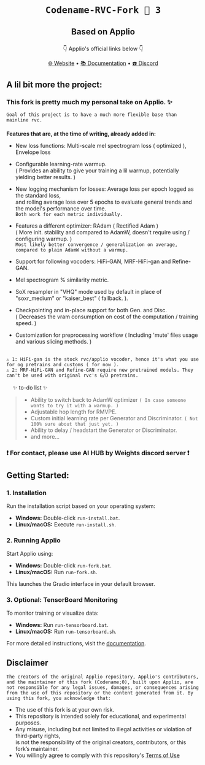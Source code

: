 # <p align="center">` Codename-RVC-Fork 🍇 3 ` </p>
## <p align="center">Based on Applio</p>

<p align="center"> ㅤㅤ👇 Applio's official links below 👇ㅤㅤ </p>

</p>
<p align="center">
  <a href="https://applio.org" target="_blank">🌐 Website</a>
  •
  <a href="https://docs.applio.org" target="_blank">📚 Documentation</a>
  •
  <a href="https://discord.gg/urxFjYmYYh" target="_blank">☎️ Discord</a>
</p>



## A lil bit more the project:

### This fork is pretty much my personal take on Applio. ✨
`Goal of this project is to have a much more flexible base than mainline rvc.`
<br/>
ㅤ
<br/>
**Features that are, at the time of writing, already added in:**
- New loss functions: Multi-scale mel spectrogram loss ( optimized ), Envelope loss

- Configurable learning-rate warmup. <br/> ( Provides an ability to give your training a lil warmup, potentially yielding better results. )

- New logging mechanism for losses: Average loss per epoch logged as the standard loss, <br/>and rolling average loss over 5 epochs to evaluate general trends and the model's performance over time. <br/>` Both work for each metric individually. `

- Features a different optimizer: RAdam ( Rectified Adam ) <br/> ( More init. stability and compared to AdamW, doesn't require using / configuring warmup. ) <br/> ` Most likely better convergence / generalization on average, compared to plain AdamW without a warmup.   `
  
- Support for following vocoders: HiFi-GAN, MRF-HiFi-gan and Refine-GAN.

- Mel spectrogram % similarity metric.

- SoX resampler in "VHQ" mode used by default in place of "soxr_medium" or "kaiser_best" ( fallback. ).

- Checkpointing and in-place support for both Gen. and Disc. <br/> ( Decreases the vram consumption on cost of the computation / training speed. )

- Customization for preprocessing workflow ( Including 'mute' files usage and various slicing methods. )

<br/>``⚠️ 1: HiFi-gan is the stock rvc/applio vocoder, hence it's what you use for og pretrains and customs ( for now ). ``
<br/>``⚠️ 2: MRF-HiFi-GAN and Refine-GAN require new pretrained models. They can't be used with original rvc's G/D pretrains. ``

ㅤ
✨ to-do list ✨
> - Ability to switch back to AdamW optimizer ` ( In case someone wants to try it with a warmup. ) `
> - Adjustable hop length for RMVPE.
> - Custom initial learning rate per Generator and Discriminator. ` ( Not 100% sure about that just yet. ) ` 
> - Ability to delay / headstart the Generator or Discriminator.
> - and more...

### ❗ For contact, please use AI HUB by Weights discord server ❗


## Getting Started:

### 1. Installation

Run the installation script based on your operating system:

- **Windows:** Double-click `run-install.bat`.
- **Linux/macOS:** Execute `run-install.sh`.

### 2. Running Applio

Start Applio using:

- **Windows:** Double-click `run-fork.bat`.
- **Linux/macOS:** Run `run-fork.sh`.

This launches the Gradio interface in your default browser.

### 3. Optional: TensorBoard Monitoring

To monitor training or visualize data:

- **Windows:** Run `run-tensorboard.bat`.
- **Linux/macOS:** Run `run-tensorboard.sh`.

For more detailed instructions, visit the [documentation](https://docs.applio.org).

## Disclaimer
``The creators of the original Applio repository, Applio's contributors, and the maintainer of this fork (Codename;0), built upon Applio, are not responsible for any legal issues, damages, or consequences arising from the use of this repository or the content generated from it. By using this fork, you acknowledge that:``

- The use of this fork is at your own risk.
- This repository is intended solely for educational, and experimental purposes.
- Any misuse, including but not limited to illegal activities or violation of third-party rights, <br/> is not the responsibility of the original creators, contributors, or this fork’s maintainer.
- You willingly agree to comply with this repository's [Terms of Use](https://github.com/codename0og/codename-rvc-fork-3/blob/main/TERMS_OF_USE.md)
